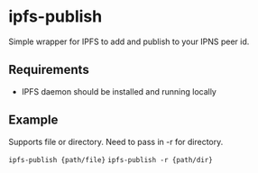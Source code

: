 # ipfs-publish

Simple wrapper for IPFS to add and publish to your IPNS peer id.

## Requirements
- IPFS daemon should be installed and running locally

## Example
Supports file or directory. Need to pass in -r for directory.

`ipfs-publish {path/file}`
`ipfs-publish -r {path/dir}`
